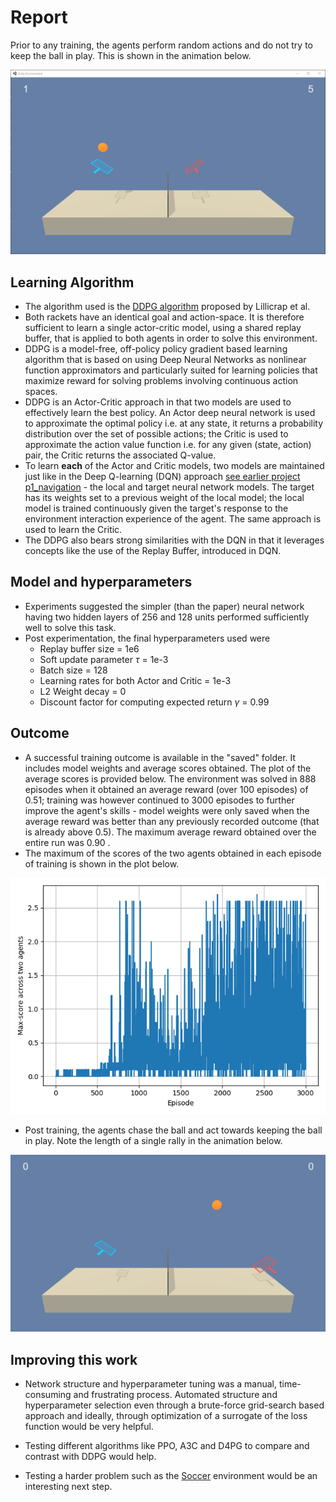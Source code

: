 # Report

Prior to any training, the agents perform random actions and do not try to keep the ball in play. This is shown in the animation below.

![Untrained Agent](saved/untrained.gif)

## Learning Algorithm
* The algorithm used is the [DDPG algorithm](https://arxiv.org/abs/1509.02971) proposed by Lillicrap et al.
* Both rackets have an identical goal and action-space. It is therefore sufficient to learn a single actor-critic model, using a shared replay buffer, that is applied to both agents in order to solve this environment.
* DDPG is a model-free, off-policy policy gradient based learning algorithm that is based on using Deep Neural Networks as nonlinear function approximators and particularly suited for learning policies that maximize reward for solving problems involving continuous action spaces.
* DDPG is an Actor-Critic approach in that two models are used to effectively learn the best policy. An Actor deep neural network is used to approximate the optimal policy i.e. at any state, it returns a probability distribution over the set of possible actions; the Critic is used to approximate the action value function i.e. for any given (state, action) pair, the Critic returns the associated Q-value. 
* To learn **each** of the Actor and Critic models, two models are maintained just like in the Deep Q-learning (DQN) approach [see earlier project p1_navigation](https://github.com/lshrihari/deepRL/tree/master/p1_navigation) - the local and target neural network models. The target has its weights set to a previous weight of the local model; the local model is trained continuously given the target's response to the environment interaction experience of the agent. The same approach is used to learn the Critic.
* The DDPG also bears strong similarities with the DQN in that it leverages concepts like the use of the Replay Buffer, introduced in DQN.

## Model and hyperparameters

* Experiments suggested the simpler (than the paper) neural network having two hidden layers of 256 and 128 units performed sufficiently well to solve this task.
* Post experimentation, the final hyperparameters used were
  * Replay buffer size = 1e6
  * Soft update parameter $\tau$ = 1e-3
  * Batch size = 128
  * Learning rates for both Actor and Critic = 1e-3
  * L2 Weight decay = 0
  * Discount factor for computing expected return $\gamma$ = 0.99

## Outcome

* A successful training outcome is available in the "saved" folder. It includes model weights and average scores obtained. The plot of the average scores is provided below. The environment was solved in 888 episodes when it obtained an average reward (over 100 episodes) of 0.51; training was however continued to 3000 episodes to further improve the agent's skills - model weights were only saved when the average reward was better than any previously recorded outcome (that is already above 0.5). The maximum average reward obtained over the entire run was 0.90 .
* The maximum of the scores of the two agents obtained in each episode of training is shown in the plot below.

![Scores](saved/scores.png)

* Post training, the agents chase the ball and act towards keeping the ball in play. Note the length of a single rally in the animation below.

![Trained Agent](saved/trained.gif)

## Improving this work

* Network structure and hyperparameter tuning was a manual, time-consuming and frustrating process. Automated structure and hyperparameter selection even through a brute-force grid-search based approach and ideally, through optimization of a surrogate of the loss function would be very helpful.

* Testing different algorithms like PPO, A3C and D4PG to compare and contrast with DDPG would help.

* Testing a harder problem such as the [Soccer](https://github.com/Unity-Technologies/ml-agents/blob/master/docs/Learning-Environment-Examples.md#soccer-twos) environment would be an interesting next step.